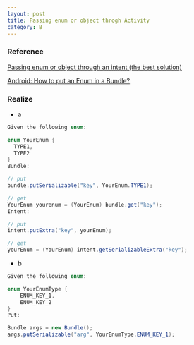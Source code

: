```yaml
---
layout: post
title: Passing enum or object throgh Activity 
category: B
---
```


### Reference

[Passing enum or object through an intent (the best solution)](http://stackoverflow.com/questions/2836256/passing-enum-or-object-through-an-intent-the-best-solution)

[Android: How to put an Enum in a Bundle?](http://stackoverflow.com/questions/3293020/android-how-to-put-an-enum-in-a-bundle)

### Realize
 - a

```Java
Given the following enum:

enum YourEnum {
  TYPE1,
  TYPE2
}
Bundle:

// put
bundle.putSerializable("key", YourEnum.TYPE1);

// get 
YourEnum yourenum = (YourEnum) bundle.get("key");
Intent:

// put
intent.putExtra("key", yourEnum);

// get
yourEnum = (YourEnum) intent.getSerializableExtra("key");
```

 - b

```Java
Given the following enum:

enum YourEnumType {
    ENUM_KEY_1, 
    ENUM_KEY_2
}
Put:

Bundle args = new Bundle();
args.putSerializable("arg", YourEnumType.ENUM_KEY_1);
```

